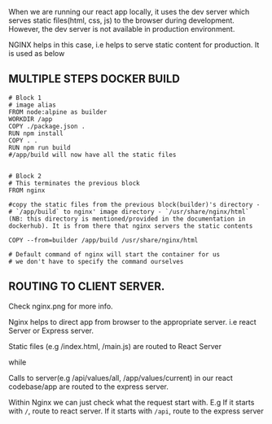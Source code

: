 
When we are running our react app locally, it uses the dev server
which serves static files(html, css, js) to the browser during 
development. However, the dev server is not available in production environment.

NGINX helps in this case, i.e helps to serve static content for production. It is used as below

## MULTIPLE STEPS DOCKER BUILD
```
# Block 1
# image alias
FROM node:alpine as builder
WORKDIR /app
COPY ./package.json .
RUN npm install
COPY . .
RUN npm run build
#/app/build will now have all the static files


# Block 2
# This terminates the previous block
FROM nginx

#copy the static files from the previous block(builder)'s directory - # `/app/build` to nginx' image directory - `/usr/share/nginx/html` (NB: this directory is mentioned/provided in the documentation in dockerhub). It is from there that nginx servers the static contents

COPY --from=builder /app/build /usr/share/nginx/html

# Default command of nginx will start the container for us
# we don't have to specify the command ourselves
```




## ROUTING TO CLIENT SERVER.
Check nginx.png for more info.

Nginx helps to direct app from browser to the appropriate server.
i.e react Server or Express server.

Static files (e.g /index.html, /main.js) are routed to React Server

while

Calls to server(e.g /api/values/all, /app/values/current) in our react codebase/app are routed to the express server.

Within Nginx we can just check what the request start with.
E.g
If it starts with `/`, route to react server.
If it starts with `/api`, route to the express server